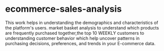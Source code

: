 # ecommerce-sales-analysis
 This work helps in understanding the demographics and characteristics of the platform's users.
 market basket analysis to understand which products are frequently purchased together,the top 10 WEEKLY customers to understanding customer behavior which help uncover patterns in purchasing decisions, 
 preferences, and trends in your E-commerce data.
